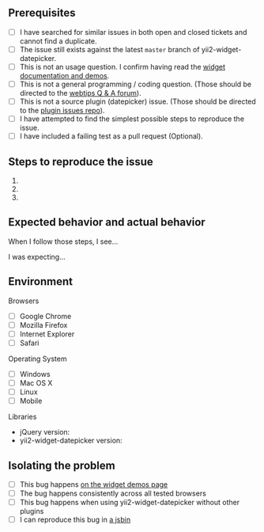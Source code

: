 ## Prerequisites

- [ ] I have searched for similar issues in both open and closed tickets and cannot find a duplicate.
- [ ] The issue still exists against the latest `master` branch of yii2-widget-datepicker.
- [ ] This is not an usage question. I confirm having read the [widget documentation and demos](http://demos.krajee.com/widget-details/datepicker).
- [ ] This is not a general programming / coding question. (Those should be directed to the [webtips Q & A forum](http://webtips.krajee.com/questions)).
- [ ] This is not a source plugin (datepicker) issue. (Those should be directed to the [plugin issues repo](https://github.com/datepicker/datepicker/search?q=&type=Issues)).
- [ ] I have attempted to find the simplest possible steps to reproduce the issue.
- [ ] I have included a failing test as a pull request (Optional).

## Steps to reproduce the issue

1.
2.
3.

## Expected behavior and actual behavior

When I follow those steps, I see...

I was expecting...

## Environment

Browsers

- [ ] Google Chrome
- [ ] Mozilla Firefox
- [ ] Internet Explorer
- [ ] Safari

Operating System

- [ ] Windows
- [ ] Mac OS X
- [ ] Linux
- [ ] Mobile

Libraries

- jQuery version:
- yii2-widget-datepicker version:

## Isolating the problem

- [ ] This bug happens [on the widget demos page](http://demos.krajee.com/widget-details/datepicker)
- [ ] The bug happens consistently across all tested browsers
- [ ] This bug happens when using yii2-widget-datepicker without other plugins
- [ ] I can reproduce this bug in [a jsbin](https://jsbin.com/)